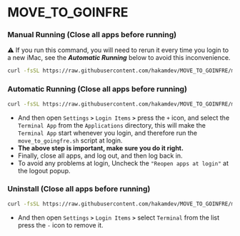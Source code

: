 # MOVE_TO_GOINFRE
### Manual Running (Close all apps before running)
⚠️ If you run this command, you will need to rerun it every time you login to a new iMac, see the ***Automatic Running*** below to avoid this inconvenience.
``` sh
curl -fsSL https://raw.githubusercontent.com/hakamdev/MOVE_TO_GOINFRE/main/move_to_goingfre.sh | zsh
```

### Automatic Running (Close all apps before running)
``` sh
curl -fsSL https://raw.githubusercontent.com/hakamdev/MOVE_TO_GOINFRE/main/installation.sh | zsh
```
- And then open `Settings` **`>`** `Login Items` **`>`** press the `+` icon, and select the `Terminal App` from the `Applications` directory, this will make the `Terminal App` start whenever you login, and therefore run the `move_to_goingfre.sh` script at login.
- **The above step is important, make sure you do it right.**
- Finally, close all apps, and log out, and then log back in.
- To avoid any problems at login, Uncheck the `"Reopen apps at login"` at the logout popup.

### Uninstall (Close all apps before running)
``` sh
curl -fsSL https://raw.githubusercontent.com/hakamdev/MOVE_TO_GOINFRE/main/uninstall.sh | zsh
```
- And then open `Settings` **`>`** `Login Items` **`>`** select `Terminal` from the list press the `-` icon to remove it.

